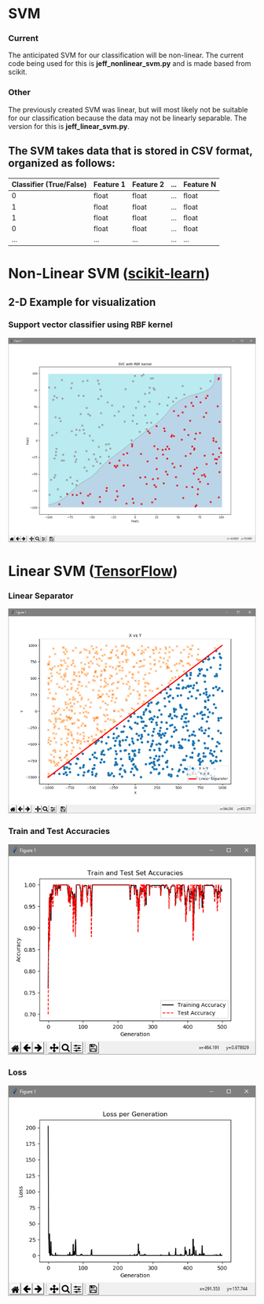 # SVM
### Current
The anticipated SVM for our classification will be non-linear. The current code being used for this is **jeff_nonlinear_svm.py** and is made based from scikit.

### Other
The previously created SVM was linear, but will most likely not be suitable for our classification because the data may not be linearly separable. The version for this is **jeff_linear_svm.py**.

## The SVM takes data that is stored in CSV format, organized as follows:
| Classifier (True/False) | Feature 1 | Feature 2 | ... | Feature N |
| ------------- | ------------- | ------------- | ------------- | ------------- |
| 0  | float  | float  | ...  | float  |
| 1  | float  | float  | ...  | float  |
| 1  | float  | float  | ...  | float  |
| 0  | float  | float  | ...  | float  |
| ...  | ...  | ...  | ...  | ...  |

# Non-Linear SVM ([scikit-learn](http://scikit-learn.org/stable/index.html))
## 2-D Example for visualization
### Support vector classifier using RBF kernel
![](/classification/data/images/graph-nl1.PNG?raw=true "Non-linear Separator")

# Linear SVM ([TensorFlow](https://www.tensorflow.org/))
### Linear Separator
![](/classification/data/images/graph1.PNG?raw=true "Linear Separator")
### Train and Test Accuracies
![](/classification/data/images/graph2.PNG?raw=true "Linear Separator")
### Loss
![](/classification/data/images/graph3.PNG?raw=true "Linear Separator")
